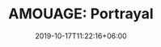 ---
title: "AMOUAGE: Portrayal"
category: "AMOUAGE"
gender: "For MAN"
date: 2019-10-17T11:22:16+06:00
draft: false

# meta description
description : "50 ml" 


# product Price
price: "240"

# Product Short Description
shortDescription: "An olfactive portrayal of the 1920s bohemian culture, this woody and leather fragrance exudes an air of exquisite audacity.  **INGREDIENTS**: Violet Leaves, Vetiver, Cade.   **50ml-EDP-MAN**"


#product ID
productID: "41"

# type must be "products"
type: "products"

# product Images
# first image will be shown in the product page
images:
  - image: "images/products/amouage/Portrayal.jpg"
 
---